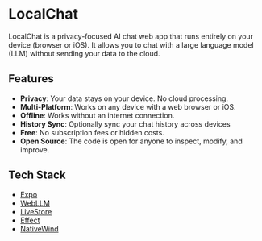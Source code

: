 # LocalChat

LocalChat is a privacy-focused AI chat web app that runs entirely on your device (browser or iOS). It allows you to chat with a large language model (LLM) without sending your data to the cloud.

## Features

- **Privacy**: Your data stays on your device. No cloud processing.
- **Multi-Platform**: Works on any device with a web browser or iOS.
- **Offline**: Works without an internet connection.
- **History Sync**: Optionally sync your chat history across devices
- **Free**: No subscription fees or hidden costs.
- **Open Source**: The code is open for anyone to inspect, modify, and improve.

## Tech Stack

- [Expo](https://expo.dev/)
- [WebLLM](https://webllm.mlc.ai/)
- [LiveStore](https://livestore.dev/)
- [Effect](https://effect.website/)
- [NativeWind](https://www.nativewind.dev/)

